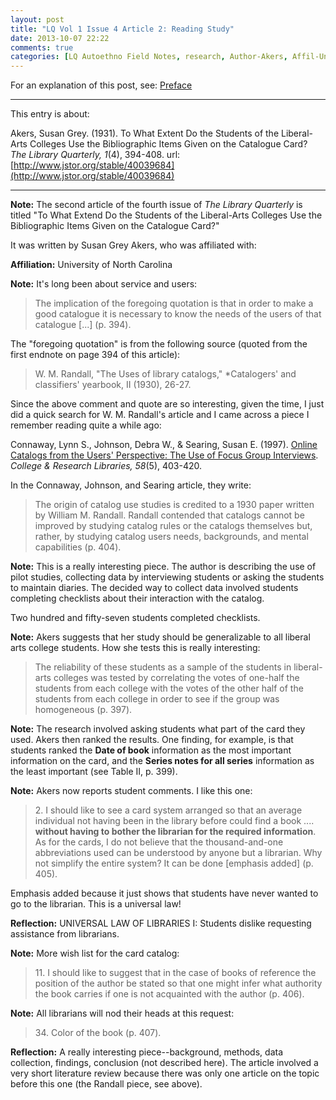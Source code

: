 ```yaml
---
layout: post
title: "LQ Vol 1 Issue 4 Article 2: Reading Study"
date: 2013-10-07 22:22
comments: true
categories: [LQ Autoethno Field Notes, research, Author-Akers, Affil-University of North Carolina]
---
```


For an explanation of this post, see:
[Preface](/blog/2013/08/14/lq-autoethnography-research-journal-preface/)

---

This entry is about:

Akers, Susan Grey. (1931). To What Extent Do the Students of the
Liberal-Arts Colleges Use the Bibliographic Items Given on the
Catalogue Card? *The Library Quarterly, 1*(4), 394-408.
url:[http://www.jstor.org/stable/40039684](http://www.jstor.org/stable/40039684)

---

**Note:** The second article of the fourth issue of *The Library
Quarterly* is titled "To What Extend Do the Students of the
Liberal-Arts Colleges Use the Bibliographic Items Given on the
Catalogue Card?"

It was written by Susan Grey Akers, who was affiliated with:

**Affiliation:** University of North Carolina

**Note:** It's long been about service and users:

> The implication of the foregoing quotation is that in order to
> make a good catalogue it is necessary to know the needs of the
> users of that catalogue [...] (p. 394).

The "foregoing quotation" is from the following source (quoted
from the first endnote on page 394 of this article):

> W. M. Randall, "The Uses of library catalogs," *Catalogers' and
> classifiers' yearbook, II (1930), 26-27.

Since the above comment and quote are so interesting, given the
time, I just did a quick search for W. M. Randall's article and I
came across a piece I remember reading quite a while ago:

Connaway, Lynn S., Johnson, Debra W., &amp; Searing, Susan E.
(1997). [Online Catalogs from the Users' Perspective: The Use of
Focus Group
Interviews](http://crl.acrl.org/content/58/5/403.abstract).
*College &amp; Research Libraries, 58*(5), 403-420.

In the Connaway, Johnson, and Searing article, they write:

> The origin of catalog use studies is credited to a 1930 paper
> written by William M. Randall. Randall contended that catalogs
> cannot be improved by studying catalog rules or the catalogs
> themselves but, rather, by studying catalog users needs,
> backgrounds, and mental capabilities (p. 404).

**Note:** This is a really interesting piece. The author is
describing the use of pilot studies, collecting data by
interviewing students or asking the students to maintain diaries.
The decided way to collect data involved students completing
checklists about their interaction with the catalog.

Two hundred and fifty-seven students completed checklists.

**Note:** Akers suggests that her study should be generalizable to
all liberal arts college students. How she tests this is really
interesting:

> The reliability of these students as a sample of the students in
> liberal-arts colleges was tested by correlating the votes of
> one-half the students from each college with the votes of the
> other half of the students from each college in order to see if
> the group was homogeneous (p. 397).

**Note:** The research involved asking students what part of the
card they used. Akers then ranked the results. One finding, for
example, is that students ranked the **Date of book** information
as the most important information on the card, and the **Series
notes for all series** information as the least important (see
Table II, p. 399).

**Note:** Akers now reports student comments. I like this one:

> 2\. I should like to see a card system arranged so that an
> average individual not having been in the library before could
> find a book .... **without having to bother the librarian for
> the required information**. As for the cards, I do not believe
> that the thousand-and-one abbreviations used can be understood
> by anyone but a librarian. Why not simplify the entire system?
> It can be done \[emphasis added\] (p. 405).

Emphasis added because it just shows that students have never
wanted to go to the librarian. This is a universal law!

**Reflection:** UNIVERSAL LAW OF LIBRARIES I: Students dislike
requesting assistance from librarians.

**Note:** More wish list for the card catalog:

> 11\. I should like to suggest that in the case of books of
> reference the position of the author be stated so that one might
> infer what authority the book carries if one is not acquainted
> with the author (p. 406).

**Note:** All librarians will nod their heads at this request:

> 34\. Color of the book (p. 407).

**Reflection:** A really interesting piece--background, methods,
data collection, findings, conclusion (not described here). The
article involved a very short literature review because there was
only one article on the topic before this one (the Randall piece,
see above).
